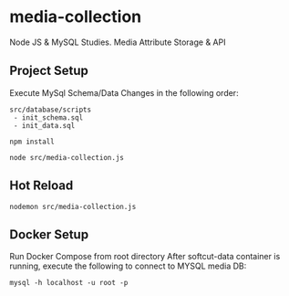# media-collection
Node JS & MySQL Studies. Media Attribute Storage & API

## Project Setup
Execute MySql Schema/Data Changes in the following order:
```
src/database/scripts
 - init_schema.sql
 - init_data.sql
```

```
npm install
```

```
node src/media-collection.js
```

## Hot Reload
```
nodemon src/media-collection.js
```

## Docker Setup
Run Docker Compose from root directory
After softcut-data container is running, execute the following to connect to MYSQL media DB:
```
mysql -h localhost -u root -p
```
